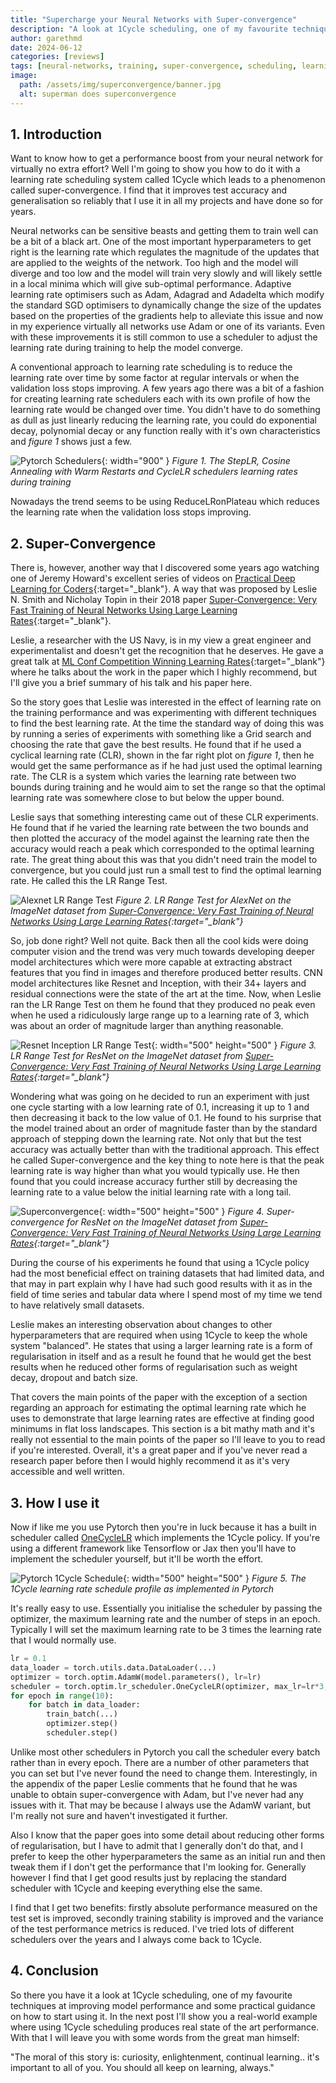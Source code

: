 ```yaml
---
title: "Supercharge your Neural Networks with Super-convergence"
description: "A look at 1Cycle scheduling, one of my favourite techniques at improving model performance and practical guidance on how to use it"
author: garethmd
date: 2024-06-12
categories: [reviews]
tags: [neural-networks, training, super-convergence, scheduling, learning-rate]
image:
  path: /assets/img/superconvergence/banner.jpg
  alt: superman does superconvergence
---
```

## 1. Introduction 
Want to know how to get a performance boost from your neural network for virtually no extra effort? Well I'm going to show you how to do it 
with a learning rate scheduling system called 1Cycle which leads to a phenomenon called super-convergence. I find that it improves test accuracy and generalisation
so reliably that I use it in all my projects and have done so for years.

Neural networks can be sensitive beasts and getting them to train well can be a bit of a black art. One of the most important hyperparameters to get right is the learning rate  which regulates the magnitude of the updates that are applied to the weights of the network. Too high and the model will diverge and too low and the model will train very slowly and will likely settle in a local minima which will give sub-optimal performance. Adaptive learning rate optimisers such as Adam, Adagrad and Adadelta which modify the standard SGD optimisers to dynamically change the size of the updates based on the properties of the gradients help to alleviate this issue and now in my experience virtually all networks use Adam or one of its variants. Even with these improvements it is still common to use a scheduler to adjust the learning rate during training to help the model converge.

A conventional approach to learning rate scheduling is to reduce the learning rate over time by some factor at regular intervals or when the validation loss stops improving. A few years ago there was a bit of a fashion for creating learning rate schedulers each with its own profile of how the learning rate would be changed over time. You didn't have to do something as dull as just linearly reducing the learning rate, you could do exponential decay, polynomial decay or any function really with it's own characteristics and *figure 1* shows just a few.

![Pytorch Schedulers](/assets/img/superconvergence/Schedulers.png){: width="900" }
*Figure 1. The StepLR, Cosine Annealing with Warm Restarts and CycleLR schedulers learning rates during training*

Nowadays the trend seems to be using ReduceLRonPlateau which reduces the learning rate when the validation loss stops improving. 



## 2. Super-Convergence
There is, however, another way that I discovered some years ago watching one of Jeremy Howard's excellent series of videos on [Practical Deep Learning for Coders](https://www.youtube.com/@howardjeremyp/playlists){:target="_blank"}. A way that was proposed by Leslie N. Smith and Nicholay Topin in their 2018 paper [Super-Convergence: Very Fast Training of Neural Networks Using Large Learning Rates](https://arxiv.org/pdf/1708.07120){:target="_blank"}.

Leslie, a researcher with the US Navy, is in my view a great engineer and experimentalist and doesn't get the recognition that he deserves. He gave a great talk at [ML Conf Competition Winning Learning Rates](https://www.youtube.com/watch?v=bR7z2MA0p-o&ab_channel=MLconf){:target="_blank"} where he talks about the work in the paper which I highly recommend, but I'll give you a brief summary of his talk and his paper here. 

So the story goes that Leslie was interested in the effect of learning rate on the training performance and was experimenting with different techniques to find the best learning rate. At the time the standard way of doing this was by running a series of experiments with something like a Grid search and choosing the rate that gave the best results. He found that if he used a cyclical learning rate (CLR), shown in the far right plot on *figure 1*, then he would get the same performance as if he had just used the optimal learning rate. The CLR is a system which varies the learning rate between two bounds during training and he would aim to set the range so that the optimal learning rate was somewhere close to but below the upper bound.

Leslie says that something interesting came out of these CLR experiments. He found that if he varied the learning rate between the two bounds and then plotted the accuracy of the model against the learning rate then the accuracy would reach a peak which corresponded to the optimal learning rate. The great 
thing about this was that you didn't need train the model to convergence, but you could just run a small test to find the optimal learning rate. He called this the LR Range Test.

![Alexnet LR Range Test](/assets/img/superconvergence/normalRangeTest.png)
*Figure 2. LR Range Test for AlexNet on the ImageNet dataset from [Super-Convergence: Very Fast Training of Neural Networks Using Large Learning Rates](https://arxiv.org/pdf/1708.07120){:target="_blank"}*


So, job done right? Well not quite. Back then all the cool kids were doing computer vision and the trend was very much towards developing deeper model architectures which were more capable at extracting abstract features that you find in images and therefore produced better results. CNN model architectures like Resnet and Inception, with their 34+ layers and residual connections were the state of the art at the time. Now, when Leslie ran the LR Range Test on them he found that they produced no peak even when he used a ridiculously large range up to a learning rate of 3, which was about an order of magnitude larger than anything reasonable.


![Resnet Inception LR Range Test](/assets/img/superconvergence/range3Res56.png){: width="500" height="500" }
*Figure 3. LR Range Test for ResNet on the ImageNet dataset from [Super-Convergence: Very Fast Training of Neural Networks Using Large Learning Rates](https://arxiv.org/pdf/1708.07120){:target="_blank"}*


Wondering what was going on he decided to run an experiment with just one cycle starting with a low learning rate of 0.1, increasing it up to 1 and then decreasing it back to the low value of 0.1. He found to his surprise that the model trained about an order of magnitude faster than by the standard approach of stepping down the learning rate. Not only that but the test accuracy was actually better than with the traditional approach. This effect he called Super-convergence and the key thing to note here is that the peak learning rate is way higher than what you would typically use. He then found that you could increase accuracy further still by decreasing the learning rate to a value below the initial learning rate with a long tail. 

![Superconvergence](/assets/img/superconvergence/imagenetResnetSC.png){: width="500" height="500" }
*Figure 4. Super-convergence for ResNet on the ImageNet dataset from [Super-Convergence: Very Fast Training of Neural Networks Using Large Learning Rates](https://arxiv.org/pdf/1708.07120){:target="_blank"}*

During the course of his experiments he found that using a 1Cycle policy had the most beneficial effect on training datasets that had limited data, and that may 
in part explain why I have had such good results with it as in the field of time series and tabular data where I spend most of my time we tend to have relatively small datasets.

Leslie makes an interesting observation about changes to other hyperparameters that are required when using 1Cycle to keep the whole system "balanced". He states that using a larger learning rate is a form of regularisation in itself and as a result he found that he would get the best results when he reduced other 
forms of regularisation such as weight decay, dropout and batch size.

That covers the main points of the paper with the exception of a section regarding an approach for estimating the optimal learning rate which he uses
to demonstrate that large learning rates are effective at finding good minimums in flat loss landscapes. This section is a bit mathy math and it's really not essential to the main points of the paper so I'll leave to you to read if you're interested. Overall, it's a great paper and if you've never read a research paper before then I would highly recommend it as it's very accessible and well written.


## 3. How I use it
Now if like me you use Pytorch then you're in luck because it has a built in scheduler called [OneCycleLR](https://pytorch.org/docs/stable/generated/torch.optim.lr_scheduler.OneCycleLR.html#torch.optim.lr_scheduler.OneCycleLR) which implements the 1Cycle policy. If you're using a different framework like Tensorflow or Jax then you'll have to implement the scheduler yourself, but it'll be worth the effort.

![Pytorch 1Cycle Schedule](/assets/img/superconvergence/Pytorch1Cycle.png){: width="500" height="500" }
*Figure 5. The 1Cycle learning rate schedule profile as implemented in Pytorch*


It's really easy to use. Essentially you initialise the scheduler by passing the optimizer, the maximum learning rate and the number of steps in an epoch. Typically I will set the maximum learning rate to be 3 times the learning rate that I would normally use. 

```python
lr = 0.1
data_loader = torch.utils.data.DataLoader(...)
optimizer = torch.optim.AdamW(model.parameters(), lr=lr)
scheduler = torch.optim.lr_scheduler.OneCycleLR(optimizer, max_lr=lr*3, steps_per_epoch=len(data_loader), epochs=10)
for epoch in range(10):
    for batch in data_loader:
        train_batch(...)
        optimizer.step()
        scheduler.step()
```

Unlike most other schedulers in Pytorch you call the scheduler every batch rather than in every epoch. There are a number of other parameters that you can set but I've never found the need to change them. Interestingly, in the appendix of the paper Leslie comments that he found that he was unable to obtain super-convergence with Adam, but I've never had any issues with it. That may be because I always use the AdamW variant, but I'm really not sure and haven't investigated it further.

Also I know that the paper goes into some detail about reducing other forms of regularisation, but I have to admit that I generally don't do that, and I prefer to
keep the other hyperparameters the same as an initial run and then tweak them if I don't get the performance that I'm looking for. Generally however I find that I get good results just by replacing the standard scheduler with 1Cycle and keeping everything else the same.

I find that I get two benefits: firstly absolute performance measured on the test set is improved, secondly training stability is improved and the variance of the test performance metrics is reduced. I've tried lots of different schedulers over the years and I always come back to 1Cycle. 


## 4. Conclusion
So there you have it a look at 1Cycle scheduling, one of my favourite techniques at improving model performance and some practical guidance on how to start using it. In the next post I'll show you a real-world example where using 1Cycle scheduling produces real state of the art performance. With that I will leave you with some words from the great man himself: 

"The moral of this story is: curiosity, enlightenment, continual learning.. it's important to all of you. You should all keep on learning, always."

